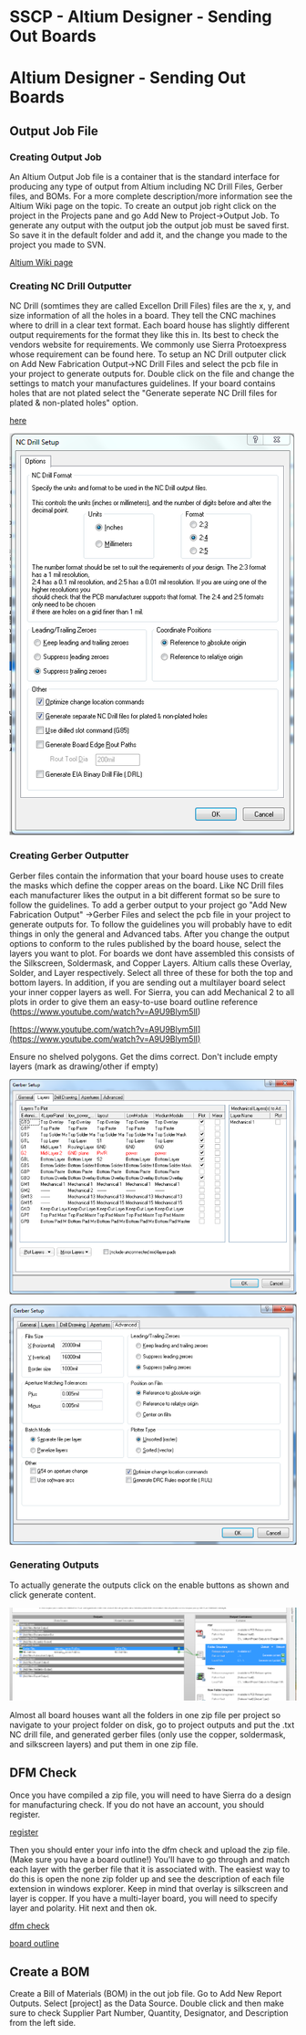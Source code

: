 # SSCP - Altium Designer - Sending Out Boards

# Altium Designer - Sending Out Boards

## Output Job File

[](#h.rhtf37q3zdq)

### Creating Output Job

[](#h.trpilvplwd40)

An Altium Output Job file is a container that is the standard interface for producing any type of output from Altium including NC Drill Files, Gerber files, and BOMs. For a more complete description/more information see the Altium Wiki page on the topic. To create an output job right click on the project in the Projects pane and go Add New to Project->Output Job. To generate any output with the output job the output job must be saved first. So save it in the default folder and add it, and the change you made to the project you made to SVN. 

[ Altium Wiki page](http://wiki.altium.com/display/ADOH/Design+to+Manufacturing)

### Creating NC Drill Outputter

[](#h.34yg5xly40fm)

NC Drill (somtimes they are called Excellon Drill Files) files are the x, y, and size information of all the holes in a board. They tell the CNC machines where to drill in a clear text format. Each board house has slightly different output requirements for the format they like this in. Its best to check the vendors website for requirements. We commonly use Sierra Protoexpress whose requirement can be found here. To setup an NC Drill outputer click on Add New Fabrication Output->NC Drill Files and select the pcb file in your project to generate outputs for. Double click on the file and change the settings to match your manufactures guidelines. If your board contains holes that are not plated select the "Generate seperate NC Drill files for plated & non-plated holes" option. 

[ here](https://www.protoexpress.com/content/noTouch.jsp?XXREFPATH=TOPMENU-PRODSVCS)

![](../../../../../assets/image_8d03eea074.png)

### Creating Gerber Outputter

[](#h.x1whtiwj8loy)

Gerber files contain the information that your board house uses to create the masks which define the copper areas on the board. Like NC Drill files each manufacturer likes the output in a bit different format so be sure to follow the guidelines. To add a gerber output to your project go "Add New Fabrication Output" ->Gerber Files and select the pcb file in your project to generate outputs for. To follow the guidelines you will probably have to edit things in only the general and Advanced tabs. After you change the output options to conform to the rules published by the board house, select the layers you want to plot. For boards we dont have assembled this consists of the Silkscreen, Soldermask, and Copper Layers. Altium calls these Overlay, Solder, and Layer respectively. Select all three of these for both the top and bottom layers. In addition, if you are sending out a multilayer board select your inner copper layers as well. For Sierra, you can add Mechanical 2 to all plots in order to give them an easy-to-use board outline reference (https://www.youtube.com/watch?v=A9U9Blym5lI)

[https://www.youtube.com/watch?v=A9U9Blym5lI](https://www.youtube.com/watch?v=A9U9Blym5lI)

Ensure no shelved polygons. Get the dims correct. Don't include empty layers (mark as drawing/other if empty)

![](../../../../../assets/image_b2034e51d8.png)

![](../../../../../assets/image_0c8689b0f4.png)

### Generating Outputs

[](#h.rf0ddg4catla)

To actually generate the outputs click on the enable buttons as shown and click generate content. 

![](../../../../../assets/image_55a5ff9040.png)

Almost all board houses want all the folders in one zip file per project so navigate to your project folder on disk, go to project outputs and put the .txt NC drill file, and generated gerber files (only use the copper, soldermask, and silkscreen layers) and put them in one zip file. 

## DFM Check

[](#h.tx0gzv5fzamy)

Once you have compiled a zip file, you will need to have Sierra do a design for manufacturing check. If you do not have an account, you should register.

[ register](https://www.protoexpress.com/user/register.jsp)

Then you should enter your info into the dfm check and upload the zip file. (Make sure you have a board outline!) You'll have to go through and match each layer with the gerber file that it is associated with. The easiest way to do this is open the none zip folder up and see the description of each file extension in windows explorer. Keep in mind that overlay is silkscreen and layer is copper. If you have a multi-layer board, you will need to specify layer and polarity. Hit next and then ok.

[ dfm check](https://www.protoexpress.com/dfm/index.jsp)

[ board outline](/home/sscp-2012-2013/electrical-2012-2013/design-references/creating-a-board-outline)

## Create a BOM

[](#h.f324uf7lsx2u)

Create a Bill of Materials (BOM) in the out job file. Go to Add New Report Outputs. Select [project] as the Data Source. Double click and then make sure to check Supplier Part Number, Quantity, Designator, and Description from the left side.

